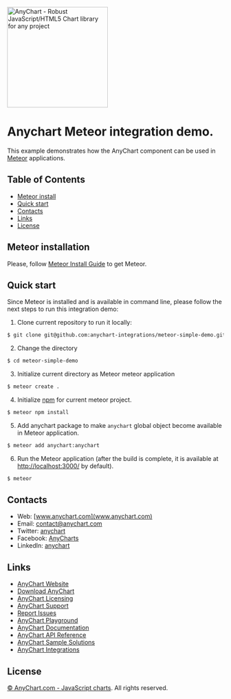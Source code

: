 [<img src="https://cdn.anychart.com/images/logo-transparent-segoe.png?2" width="234px" alt="AnyChart - Robust JavaScript/HTML5 Chart library for any project">](http://www.anychart.com)

Anychart Meteor integration demo.
=========

This example demonstrates how the AnyChart component can be used
in [Meteor](https://www.meteor.com/) applications.
 
## Table of Contents
* [Meteor install](#meteor-install)
* [Quick start](#quick-start)
* [Contacts](#contacts)
* [Links](#links)
* [License](#license)



## Meteor installation
Please, follow [Meteor Install Guide](https://www.meteor.com/install) to get Meteor.

## Quick start
Since Meteor is installed and is available in command line,
please follow the next steps to run this integration demo: 
1) Clone current repository to run it locally:
```sh
$ git clone git@github.com:anychart-integrations/meteor-simple-demo.git
```

2) Change the directory
```sh
$ cd meteor-simple-demo
```

3) Initialize current directory as Meteor meteor application
```sh
$ meteor create .
```

4) Initialize [npm](https://www.npmjs.com/) for current meteor project.
```sh
$ meteor npm install
```

5) Add anychart package to make `anychart` global object become available
 in Meteor application.
```sh
$ meteor add anychart:anychart
``` 

6) Run the Meteor application (after the build is complete, it is available
at [http://localhost:3000/](http://localhost:3000/) by default).
```sh
$ meteor
```

 
## Contacts

* Web: [www.anychart.com](www.anychart.com)
* Email: [contact@anychart.com](mailto:contact@anychart.com)
* Twitter: [anychart](https://twitter.com/anychart)
* Facebook: [AnyCharts](https://www.facebook.com/AnyCharts)
* LinkedIn: [anychart](https://www.linkedin.com/company/anychart)

## Links

* [AnyChart Website](http://www.anychart.com)
* [Download AnyChart](http://www.anychart.com/download/)
* [AnyChart Licensing](http://www.anychart.com/buy/)
* [AnyChart Support](http://www.anychart.com/support/)
* [Report Issues](http://github.com/AnyChart/anychart/issues)
* [AnyChart Playground](http://playground.anychart.com)
* [AnyChart Documentation](http://docs.anychart.com)
* [AnyChart API Reference](http://api.anychart.com)
* [AnyChart Sample Solutions](http://www.anychart.com/solutions/)
* [AnyChart Integrations](http://www.anychart.com/integrations/)

## License

[© AnyChart.com - JavaScript charts](http://www.anychart.com). All rights reserved.
 
 
 